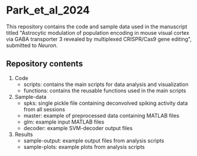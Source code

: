 # Park_et_al_2024
This repository contains the code and sample data used in the manuscript titled "Astrocytic modulation of population encoding in mouse visual cortex via GABA transporter 3 revealed by multiplexed CRISPR/Cas9 gene editing", submitted to *Neuron*.

## Repository contents 

1. Code
   - scripts\: contains the main scripts for data analysis and visualization
   - functions\: contains the reusable functions used in the main scripts
2. Sample-data
   - spks\: single pickle file containing deconvolved spiking activity data from all sessions
   - master\: example of preprocessed data containing MATLAB files
   - glm\: example input MATLAB files 
   - decoder\: example SVM-decoder output files 
3. Results
   - sample-output\: example output files from analysis scripts
   - sample-plots\: example plots from analysis scripts 
